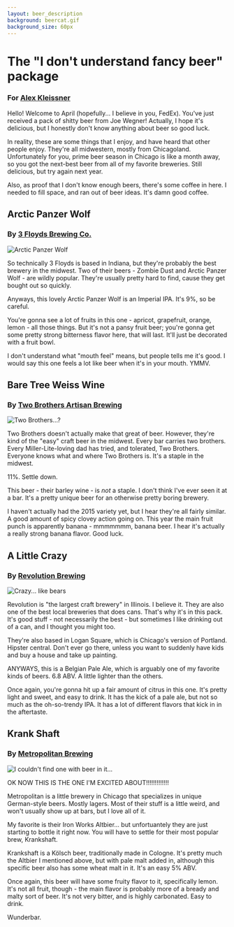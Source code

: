 ```yaml
---
layout: beer_description
background: beercat.gif
background_size: 60px
---
```


# The "I don't understand fancy beer" package

### For [Alex Kleissner](https://pbs.twimg.com/media/CPOLl5IUcAAdn-t.jpg)

Hello! Welcome to April (hopefully... I believe in you, FedEx). You've just received a pack of shitty beer from Joe Wegner! Actually, I hope it's delicious, but I honestly don't know anything about beer so good luck.

In reality, these are some things that I enjoy, and have heard that other people enjoy. They're all midwestern, mostly from Chicagoland. Unfortunately for you, prime beer season in Chicago is like a month away, so you got the next-best beer from all of my favorite breweries. Still delicious, but try again next year.

Also, as proof that I don't know enough beers, there's some coffee in here. I needed to fill space, and ran out of beer ideas. It's damn good coffee.


## Arctic Panzer  Wolf

### By [3 Floyds Brewing Co.](http://www.3floyds.com/)

![Arctic Panzer Wolf](http://studio.maybug-games.eu/wp-content/uploads/2012/04/28mm-Great-Viking-Lord-Tyr-Ulvar-Stormbringer-on-Panzer-Wolf-1.jpg)

So technically 3 Floyds is based in Indiana, but they're probably the best brewery in the midwest. Two of their beers - Zombie Dust and Arctic Panzer Wolf - are wildly popular. They're usually pretty hard to find, cause they get bought out so quickly.

Anyways, this lovely Arctic Panzer Wolf is an Imperial IPA. It's 9%, so be careful.

You're gonna see a lot of fruits in this one - apricot, grapefruit, orange, lemon - all those things. But it's not a pansy fruit beer; you're gonna get some pretty strong bitterness flavor here, that will last. It'll just be decorated with a fruit bowl.

I don't understand what "mouth feel" means, but people tells me it's good. I would say this one feels a lot like beer when it's in your mouth. YMMV.

## Bare Tree Weiss Wine

### By [Two Brothers Artisan Brewing](http://www.twobrothersbrewing.com/)

![Two Brothers...?](https://s-media-cache-ak0.pinimg.com/736x/d9/10/fe/d910fe2dfde96e2ab75be7b1e26ba2e7.jpg)

Two Brothers doesn't actually make that great of beer. However, they're kind of the "easy" craft beer in the midwest. Every bar carries two brothers. Every Miller-Lite-loving dad has tried, and tolerated, Two Brothers. Everyone knows what and where Two Brothers is. It's a staple in the midwest.

11%. Settle down.

This beer - their barley wine - is _not_ a staple. I don't think I've ever seen it at a bar. It's a pretty unique beer for an otherwise pretty boring brewery.

I haven't actually had the 2015 variety yet, but I hear they're all fairly similar. A good amount of spicy clovey action going on. This year the main fruit punch is apparently banana - mmmmmmm, banana beer. I hear it's actually a really strong banana flavor. Good luck.

## A Little Crazy

### By [Revolution Brewing](https://revbrew.com/)

![Crazy... like bears](http://m2.nflrush.com/bz/bearsfan.jpg)

Revolution is "the largest craft brewery" in Illinois. I believe it. They are also one of the best local breweries that does cans. That's why it's in this pack. It's good stuff - not necessarily the best - but sometimes I like drinking out of a can, and I thought you might too.

They're also based in Logan Square, which is Chicago's version of Portland. Hipster central. Don't ever go there, unless you want to suddenly have kids and buy a house and take up painting.

ANYWAYS, this is a Belgian Pale Ale, which is arguably one of my favorite kinds of beers. 6.8 ABV. A little lighter than the others.

Once again, you're gonna hit up a fair amount of citrus in this one. It's pretty light and sweet, and easy to drink. It has the kick of a pale ale, but not so much as the oh-so-trendy IPA. It has a lot of different flavors that kick in in the aftertaste. 

## Krank Shaft

### By [Metropolitan Brewing](http://metrobrewing.com/)

![I couldn't find one with beer in it...](http://comicskingdom.com/system/blog/2012/08/Crankshaft.jpg)

OK NOW THIS IS THE ONE I'M EXCITED ABOUT!!!!!!!!!!!!!

Metropolitan is a little brewery in Chicago that specializes in unique German-style beers. Mostly lagers. Most of their stuff is a little weird, and won't usually show up at bars, but I love all of it.

My favorite is their Iron Works Altbier... but unfortuantely they are just starting to bottle it right now. You will have to settle for their most popular brew, Krankshaft.

Krankshaft is a Kölsch beer, traditionally made in Cologne. It's pretty much the Altbier I mentioned above, but with pale malt added in, although this specific beer also has some wheat malt in it.  It's an easy 5% ABV.

Once again, this beer will have some fruity flavor to it, specifically lemon. It's not all fruit, though - the main flavor is probably more of a bready and malty sort of beer. It's not very bitter, and is highly carbonated. Easy to drink.

Wunderbar.




